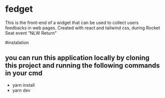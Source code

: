 # fedget
This is the front-end of a widget that can be used to collect users feedbacks in web pages. Created with react and tailwind css, during Rocket Seat event "NLW Return"

#instalation
## you can run this application locally by cloning this project and running the following commands in your cmd
- yarn install
- yarn dev
